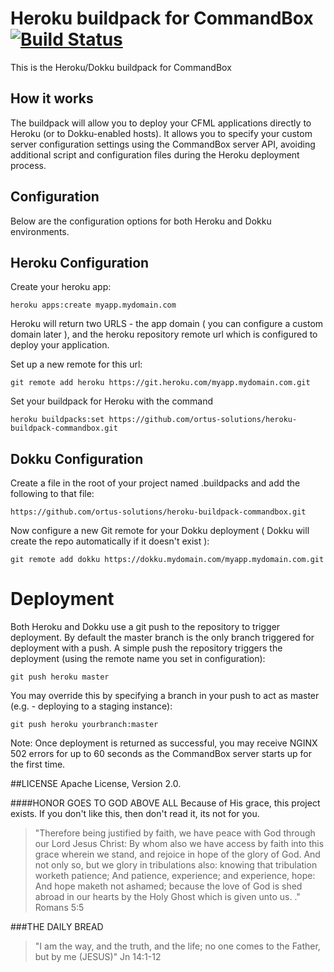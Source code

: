 Heroku buildpack for CommandBox [![Build Status](https://travis-ci.org/ortus-solutions/heroku-buildpack-commandbox.svg)](https://travis-ci.org/ortus-solutions/heroku-buildpack-commandbox)
=========================

This is the Heroku/Dokku buildpack for CommandBox

## How it works

The buildpack will allow you to deploy your CFML applications directly to Heroku (or to Dokku-enabled hosts).  It allows you to specify your custom server configuration settings using the CommandBox server API, avoiding additional script and configuration files during the Heroku deployment process.

## Configuration

Below are the configuration options for both Heroku and Dokku environments.

## Heroku Configuration

Create your heroku app:

```
heroku apps:create myapp.mydomain.com
```

Heroku will return two URLS  - the app domain ( you can configure a custom domain later ), and the heroku repository remote url which is configured to deploy your application.

Set up a new remote for this url:

```
git remote add heroku https://git.heroku.com/myapp.mydomain.com.git
```

Set your buildpack for Heroku with the command

```
heroku buildpacks:set https://github.com/ortus-solutions/heroku-buildpack-commandbox.git
```

## Dokku Configuration

Create a file in the root of your project named .buildpacks and add the following to that file:

```
https://github.com/ortus-solutions/heroku-buildpack-commandbox.git
```

Now configure a new Git remote for your Dokku deployment ( Dokku will create the repo automatically if it doesn't exist ):

```
git remote add dokku https://dokku.mydomain.com/myapp.mydomain.com.git
```


# Deployment

Both Heroku and Dokku use a git push to the repository to trigger deployment.  By default the master branch is the only branch triggered for deployment with a push.  A simple push the repository triggers the deployment (using the remote name you set in configuration):

```
git push heroku master
```

You may override this by specifying a branch in your push to act as master (e.g. - deploying to a staging instance):

```
git push heroku yourbranch:master
```

Note:  Once deployment is returned as successful, you may receive NGINX 502 errors for up to 60 seconds as the CommandBox server starts up for the first time.


##LICENSE
Apache License, Version 2.0.

####HONOR GOES TO GOD ABOVE ALL
Because of His grace, this project exists. If you don't like this, then don't read it, its not for you.

>"Therefore being justified by faith, we have peace with God through our Lord Jesus Christ:
By whom also we have access by faith into this grace wherein we stand, and rejoice in hope of the glory of God.
And not only so, but we glory in tribulations also: knowing that tribulation worketh patience;
And patience, experience; and experience, hope:
And hope maketh not ashamed; because the love of God is shed abroad in our hearts by the 
Holy Ghost which is given unto us. ." Romans 5:5

###THE DAILY BREAD
 > "I am the way, and the truth, and the life; no one comes to the Father, but by me (JESUS)" Jn 14:1-12